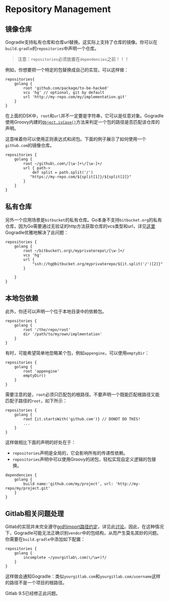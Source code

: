 # Repository Management 

## 镜像仓库
Gogradle支持私有仓库和仓库url替换。这实际上支持了仓库的镜像。你可以在`build.gradle`的`repositories`中声明一个仓库。

> 注意：`repositories`必须放置在`dependencies`之前！！！

例如，你想要把一个特定的包替换成自己的实现，可以这样做：

```
repositories{
    golang {
        root 'github.com/package/to-be-hacked' 
        vcs 'hg' // optional, git by default
        url 'http://my-repo.com/my/implementation.git'
    }    
}
```

在上面的DSK中，`root`和`url`并不一定要是字符串，它可以是任意对象。Gogradle使用Groovy内建的[`Object.isCase()`](http://mrhaki.blogspot.jp/2009/08/groovy-goodness-switch-statement.html)方法来判定一个包的路径是否匹配该仓库的声明。

这意味着你可以使用正则表达式和闭包。下面的例子展示了如何使用一个`github.com`的镜像仓库。

```
repositories {
    golang {
        root ~/github\.com\/[\w-]+\/[\w-]+/
        url { path->
            def split = path.split('/')
           "https://my-repo.com/${split[1]}/${split[2]}" 
        }
    }
}    
```
## 私有仓库
另外一个应用场景是`bitbucket`的私有仓库。Go本身不支持`bitbucket.org`的私有仓库，因为Go需要通过无验证的http方法获取仓库的vcs类型和url，详见[这里](https://groups.google.com/forum/#!msg/golang-nuts/li8J9a-Tbz0/sGqklQcSR8cJ) 
Gogradle优雅地解决了此问题：

```
repositories {
    golang {
        root ~/bitbucket\.org\/myprivaterepo\/[\w-]+/
        vcs 'hg'
        url { 
            "ssh://hg@bitbucket.org/myprivaterepo/${it.split('/')[2]}" 
        }
        
    }
}    
```

## 本地包依赖

此外，你还可以声明一个位于本地目录中的依赖包。

```
repositories {
    golang {
        root '/the/repo/root' 
        dir '/path/to/my/own/implmentation'
    }
}    
```

有时，可能希望简单地忽略某个包，例如`appengine`，可以使用`emptyDir`：

```
repositories {
    golang {
        root 'appengine'
        emptyDir()
    }
}
```

需要注意的是，`root`必须只匹配包的根路径。不要声明一个既能匹配根路径又能匹配子路径的`root`，如下所示：

```
repositories {
    golang {
        root {it.startsWith('github.com')} // DONOT DO THIS!
        ...
    }
}  
```

这样做相比下面的声明的好处在于：

- `repositories`声明是全局的，它会影响所有的传递性依赖。
- `repositories`声明中可以使用Groovy的闭包，轻松实现自定义逻辑的包替换。

```
dependencies {
    golang {
        build name:'github.com/my/project', url: 'http://my-repo/my/project.git'
    }
}
```

## Gitlab相关问题处理

Gitlab的实现并未完全遵守[go的import路径约定](https://golang.org/cmd/go/#hdr-Relative_import_paths)，详见此[讨论](https://gitlab.com/gitlab-org/gitlab-ce/issues/35101#note_35565222)。因此，在这种情况下，Gogradle可能无法正确识别`vendor`中的包结构，从而产生莫名其妙的问题。你需要在`build.gradle`中添加如下配置：

```
repositories {
    golang {
        incomplete ~/yourgitlab\.com(\/\w+)?/
    }
}
```

这样做会通知Gogradle：类似`yourgitlab.com`和`yourgitlab.com/username`这样的路径不是一个项目的根路径。

Gitlab 9.5已经修正此问题。
